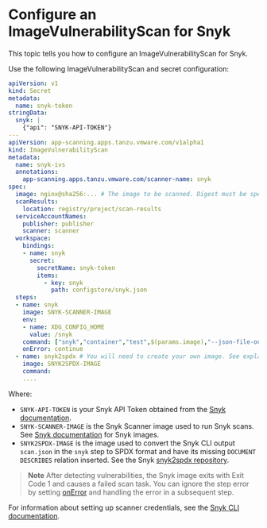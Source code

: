 
# Configure an ImageVulnerabilityScan for Snyk

This topic tells you how to configure an ImageVulnerabilityScan for Snyk.

Use the following ImageVulnerabilityScan and secret configuration:

```yaml
apiVersion: v1
kind: Secret
metadata:
  name: snyk-token
stringData:
  snyk: |
    {"api": "SNYK-API-TOKEN"}
---
apiVersion: app-scanning.apps.tanzu.vmware.com/v1alpha1
kind: ImageVulnerabilityScan
metadata:
  name: snyk-ivs
  annotations:
    app-scanning.apps.tanzu.vmware.com/scanner-name: snyk
spec:
  image: nginx@sha256:... # The image to be scanned. Digest must be specified.
  scanResults:
    location: registry/project/scan-results
  serviceAccountNames:
    publisher: publisher
    scanner: scanner
  workspace:
    bindings:
    - name: snyk
      secret:
        secretName: snyk-token
        items:
          - key: snyk
            path: configstore/snyk.json
  steps:
  - name: snyk
    image: SNYK-SCANNER-IMAGE
    env:
    - name: XDG_CONFIG_HOME
      value: /snyk
    command: ["snyk","container","test",$(params.image),"--json-file-output=scan.json"]
    onError: continue
  - name: snyk2spdx # You will need to create your own image. See explanation below.
    image: SNYK2SPDX-IMAGE
    command:
    ....
```

Where:

- `SNYK-API-TOKEN` is your Snyk API Token obtained from the [Snyk documentation](https://docs.snyk.io/snyk-cli/authenticate-the-cli-with-your-account).
- `SNYK-SCANNER-IMAGE` is the Snyk Scanner image used to run Snyk scans. See [Snyk documentation](https://github.com/snyk/snyk-images) for Snyk images.
- `SNYK2SPDX-IMAGE` is the image used to convert the Snyk CLI output `scan.json` in the `snyk` step to SPDX format and have its missing `DOCUMENT DESCRIBES` relation inserted. See the Snyk [snyk2spdx repository](https://github.com/snyk-tech-services/snyk2spdx).

> **Note** After detecting vulnerabilities, the Snyk image exits with Exit Code 1 and causes a failed scan task. You can ignore the step error by setting [onError](https://tekton.dev/docs/pipelines/tasks/#specifying-onerror-for-a-step) and handling the error in a subsequent step.

For information about setting up scanner credentials, see the [Snyk CLI documentation](https://docs.snyk.io/snyk-cli/commands/config).